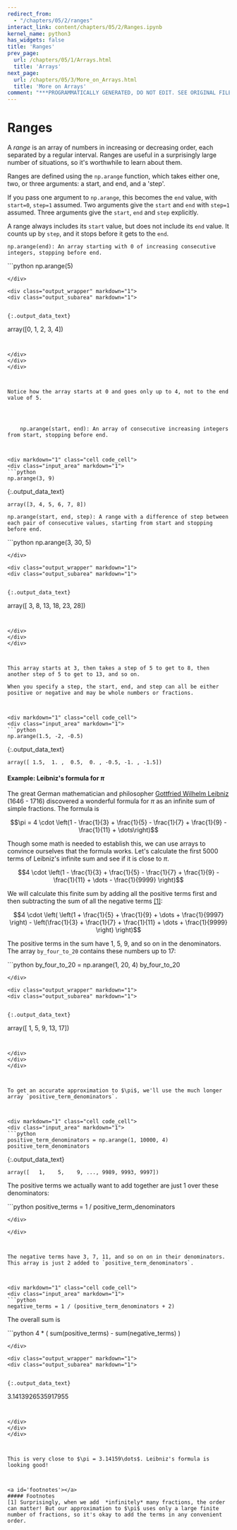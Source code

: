 ```yaml
---
redirect_from:
  - "/chapters/05/2/ranges"
interact_link: content/chapters/05/2/Ranges.ipynb
kernel_name: python3
has_widgets: false
title: 'Ranges'
prev_page:
  url: /chapters/05/1/Arrays.html
  title: 'Arrays'
next_page:
  url: /chapters/05/3/More_on_Arrays.html
  title: 'More on Arrays'
comment: "***PROGRAMMATICALLY GENERATED, DO NOT EDIT. SEE ORIGINAL FILES IN /content***"
---
```

<div markdown="1" class="cell code_cell">


</div>



# Ranges

A *range* is an array of numbers in increasing or decreasing order, each separated by a regular interval. 
Ranges are useful in a surprisingly large number of situations, so it's worthwhile to learn about them.

Ranges are defined  using the `np.arange` function, which takes either one, two, or three arguments: a start, and end, and a 'step'.

If you pass one argument to `np.arange`, this becomes the `end` value, with `start=0`, `step=1` assumed.  Two arguments give the `start` and `end` with `step=1` assumed.  Three arguments give the `start`, `end` and `step` explicitly.

A range always includes its `start` value, but does not include its `end` value.  It counts up by `step`, and it stops before it gets to the `end`.

    np.arange(end): An array starting with 0 of increasing consecutive integers, stopping before end.



<div markdown="1" class="cell code_cell">
<div class="input_area" markdown="1">
```python
np.arange(5)

```
</div>

<div class="output_wrapper" markdown="1">
<div class="output_subarea" markdown="1">


{:.output_data_text}
```
array([0, 1, 2, 3, 4])
```


</div>
</div>
</div>



Notice how the array starts at 0 and goes only up to 4, not to the end value of 5.




    np.arange(start, end): An array of consecutive increasing integers from start, stopping before end.



<div markdown="1" class="cell code_cell">
<div class="input_area" markdown="1">
```python
np.arange(3, 9)

```
</div>

<div class="output_wrapper" markdown="1">
<div class="output_subarea" markdown="1">


{:.output_data_text}
```
array([3, 4, 5, 6, 7, 8])
```


</div>
</div>
</div>




    np.arange(start, end, step): A range with a difference of step between each pair of consecutive values, starting from start and stopping before end.



<div markdown="1" class="cell code_cell">
<div class="input_area" markdown="1">
```python
np.arange(3, 30, 5)

```
</div>

<div class="output_wrapper" markdown="1">
<div class="output_subarea" markdown="1">


{:.output_data_text}
```
array([ 3,  8, 13, 18, 23, 28])
```


</div>
</div>
</div>



This array starts at 3, then takes a step of 5 to get to 8, then another step of 5 to get to 13, and so on.

When you specify a step, the start, end, and step can all be either positive or negative and may be whole numbers or fractions. 



<div markdown="1" class="cell code_cell">
<div class="input_area" markdown="1">
```python
np.arange(1.5, -2, -0.5)

```
</div>

<div class="output_wrapper" markdown="1">
<div class="output_subarea" markdown="1">


{:.output_data_text}
```
array([ 1.5,  1. ,  0.5,  0. , -0.5, -1. , -1.5])
```


</div>
</div>
</div>



#### Example: Leibniz's formula for $\pi$



The great German mathematician and philosopher [Gottfried Wilhelm Leibniz](https://en.wikipedia.org/wiki/Gottfried_Wilhelm_Leibniz) 
(1646 - 1716) discovered a wonderful formula for $\pi$ as an infinite sum of simple fractions. The formula is

$$\pi = 4 \cdot \left(1 - \frac{1}{3} + \frac{1}{5} - \frac{1}{7} + \frac{1}{9} - \frac{1}{11} + \dots\right)$$



Though some math is needed to establish this, we can use arrays to convince ourselves that the formula works. Let's calculate the first 5000 terms of Leibniz's infinite sum and see if it is close to $\pi$.

$$4 \cdot \left(1 - \frac{1}{3} + \frac{1}{5} - \frac{1}{7} + \frac{1}{9} - \frac{1}{11} + \dots - \frac{1}{9999} \right)$$

We will calculate this finite sum by adding all the positive terms first and then subtracting the sum of all the negative terms [[1]](#footnotes):

$$4 \cdot \left( \left(1 + \frac{1}{5} + \frac{1}{9} + \dots + \frac{1}{9997} \right) - \left(\frac{1}{3} + \frac{1}{7} + \frac{1}{11} + \dots + \frac{1}{9999} \right) \right)$$



The positive terms in the sum have 1, 5, 9, and so on in the denominators. The array `by_four_to_20` contains these numbers up to 17:



<div markdown="1" class="cell code_cell">
<div class="input_area" markdown="1">
```python
by_four_to_20 = np.arange(1, 20, 4)
by_four_to_20

```
</div>

<div class="output_wrapper" markdown="1">
<div class="output_subarea" markdown="1">


{:.output_data_text}
```
array([ 1,  5,  9, 13, 17])
```


</div>
</div>
</div>



To get an accurate approximation to $\pi$, we'll use the much longer array `positive_term_denominators`.



<div markdown="1" class="cell code_cell">
<div class="input_area" markdown="1">
```python
positive_term_denominators = np.arange(1, 10000, 4)
positive_term_denominators

```
</div>

<div class="output_wrapper" markdown="1">
<div class="output_subarea" markdown="1">


{:.output_data_text}
```
array([   1,    5,    9, ..., 9989, 9993, 9997])
```


</div>
</div>
</div>



The positive terms we actually want to add together are just 1 over these denominators:



<div markdown="1" class="cell code_cell">
<div class="input_area" markdown="1">
```python
positive_terms = 1 / positive_term_denominators

```
</div>

</div>



The negative terms have 3, 7, 11, and so on on in their denominators. This array is just 2 added to `positive_term_denominators`.



<div markdown="1" class="cell code_cell">
<div class="input_area" markdown="1">
```python
negative_terms = 1 / (positive_term_denominators + 2)

```
</div>

</div>



The overall sum is



<div markdown="1" class="cell code_cell">
<div class="input_area" markdown="1">
```python
4 * ( sum(positive_terms) - sum(negative_terms) )

```
</div>

<div class="output_wrapper" markdown="1">
<div class="output_subarea" markdown="1">


{:.output_data_text}
```
3.1413926535917955
```


</div>
</div>
</div>



This is very close to $\pi = 3.14159\dots$. Leibniz's formula is looking good!



<a id='footnotes'></a>
##### Footnotes
[1] Surprisingly, when we add  *infinitely* many fractions, the order can matter! But our approximation to $\pi$ uses only a large finite number of fractions, so it's okay to add the terms in any convenient order.

